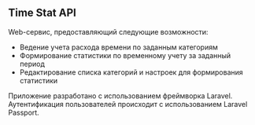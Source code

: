 ## Time Stat API

Web-сервис, предоставляющий следующие возможности:

- Ведение учета расхода времени по заданным категориям
- Формирование статистики по временному учету за заданный период
- Редактирование списка категорий и настроек для формирования статистики

Приложение разработано с использованием фреймворка Laravel.
Аутентификация пользователей происходит с использованием Laravel Passport.
